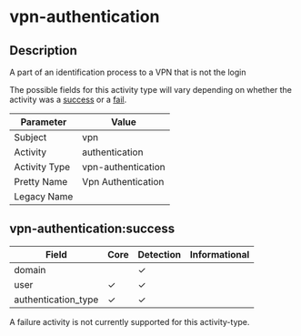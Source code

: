 vpn-authentication
==================

Description
-----------
A part of an identification process to a VPN that is not the login

The possible fields for this activity type will vary depending on whether the activity was a [success](#vpn-authenticationsuccess) or a [fail](#vpn-authenticationfail).

| Parameter     | Value              |
| ------------- | ------------------ |
| Subject       | vpn                |
| Activity      | authentication     |
| Activity Type | vpn-authentication |
| Pretty Name   | Vpn Authentication |
| Legacy Name   |                    |

vpn-authentication:success
--------------------------

| Field               | Core     | Detection | Informational |
| ------------------- | -------- | --------- | ------------- |
| domain              |          | &#10003;  |               |
| user                | &#10003; | &#10003;  |               |
| authentication_type | &#10003; | &#10003;  |               |

A failure activity is not currently supported for this activity-type.